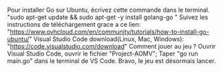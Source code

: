 Pour installer Go sur Ubuntu, écrivez cette commande dans le terminal. "sudo apt-get update && sudo apt-get -y install golang-go "
Suivez les instructions de téléchargement grace a ce lien: "https://www.ovhcloud.com/en/community/tutorials/how-to-install-go-ubuntu/"
Visual Studio Code download(Linux, Mac, Windows): "https://code.visualstudio.com/download"
Comment jouer au jeu ? Ouvrir Visual Studio Code, ouvrir le fichier "Project-AOMV"; Taper "go run main.go" dans le terminal de VS Code. Bravo, le jeu est désormais lancer.
